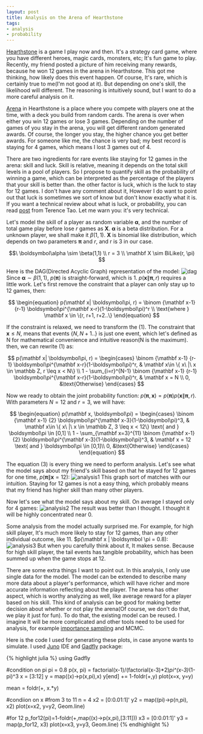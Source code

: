 ```yaml
---
layout: post
title: Analysis on the Arena of Hearthstone
tags:
- analysis
- probability
---
```


<a href="http://us.battle.net/hearthstone/en/" target="_blank">Hearthstone</a> is a game I play now and then. It's a strategy card game, where you have different heroes, magic cards, monsters, etc; It's fun game to play. Recently, my friend posted a picture of him receiving many rewards, because he won $12$ games in the arena in Hearthstone. This got me thinking, how likely does this event happen. Of course, It's rare, which is certainly true to me(I'm not good at it). But depending on one's skill, the likelihood will different. The reasoning is intuitively sound, but I want to do a more careful analysis on it. <!--break-->

<a href="http://hearthstone.gamepedia.com/Arena" target="_blank">Arena</a> in Hearthstone is a place where you compete with players one at the time, with a deck you build from random cards. The arena is over when either you win $12$ games or lose $3$ games. Depending on the number of games of you stay in the arena, you will get different random generated awards. Of course, the longer you stay, the higher chance you get better awards. For someone like me, the chance is very bad; my best record is staying for $4$ games, which means I lost $3$ games out of $4$.

There are two ingredients for rare events like staying for $12$ games in the arena: skill and luck. Skill is relative, meaning it depends on the total skill levels in a pool of players. So I propose to quantify skill as the probability of winning a game, which can be interpreted as the percentage of the players that your skill is better than. the other factor is luck, which is the luck to stay for 12 games. I don't have any comment about it, However I do want to point out that luck is sometimes we sort of know but don't know exactly what it is. If you want a technical review about what is luck, or probability, you can read <a href="https://terrytao.wordpress.com/2010/01/01/254a-notes-0-a-review-of-probability-theory/" target="_blank">post</a> from Terence Tao. Let me warn you: it's very technical.

Let's model the skill of a player as random variable $\boldsymbol\alpha$, and the number of total game play before lose $r$ games as $\mathbf X$. $\boldsymbol\alpha$ is a beta distribution. For a unknown player, we shall make it $\beta(1,1)$. $\mathbf X$ is binomial like distribution, which depends on two parameters $\boldsymbol\pi$ and $r$, and r is 3 in our case. 

$$\
\boldsymbol\alpha \sim \beta(1,1)   \\
r = 3  \\
\mathbf X \sim BiLike(r, \pi)
$$

Here is the DAG(Directed Acyclic Graph) representation of the model:
<img src="{{site.baseurl}}images/2015-07-09/dag.png" alt="dag">
Since $\boldsymbol\alpha \sim \beta(1,1)$, $p(\boldsymbol\pi)$ is straight-forward, which is $1$. $p(\mathbf x\| \boldsymbol\pi, r)$ requires a little work. Let's first remove the constraint that a player can only stay up to 12 games, then:

$$
\begin{equation}
p(\mathbf x| \boldsymbol\pi, r) = \binom {\mathbf x-1} {r-1} \boldsymbol\pi^{\mathbf x-r}(1-\boldsymbol\pi)^r \\
\text{where } \mathbf x \in \{r, r+1, r+2..\}
\end{equation}
$$

If the constraint is relaxed, we need to transform the (1). The constraint that $\mathbf x \leq N$, means that events $\{N,N+1..\}$ is just one event, which let's defined as N for mathematical convenience and intuitive reason(N is the maximum). then, we can rewrite (1) as:

$$
p(\mathbf x| \boldsymbol\pi, r) =
\begin{cases}
\binom {\mathbf x-1} {r-1} \boldsymbol\pi^{\mathbf x-r}(1-\boldsymbol\pi)^r,
& \mathbf x\in \{ x\ |\ x \in \mathbb Z, r \leq x < N\} \\
1 - \sum_{i=r}^{N-1} \binom {\mathbf x-1} {r-1} \boldsymbol\pi^{\mathbf x-r}(1-\boldsymbol\pi)^r,
& \mathbf x = N \\
0,
&\text{Otherwise}
\end{cases}
$$

Now we ready to obtain the joint probability function: $p(\boldsymbol\pi,\mathbf x) = p(\boldsymbol\pi)p(\mathbf x\|\boldsymbol\pi, r)$. With parameters $N = 12$ and $r = 3$, we will have:

$$
\begin{equation}
p(\mathbf x, \boldsymbol\pi) =
\begin{cases}
\binom {\mathbf x-1} {2} \boldsymbol\pi^{\mathbf x-3}(1-\boldsymbol\pi)^3,
& \mathbf x\in \{ x\ |\ x \in \mathbb Z, 3 \leq x < 12\}  \text{ and } \boldsymbol\pi \in [0,1] \\
1 - \sum_{\mathbf x=3}^{11} \binom {\mathbf x-1} {2} \boldsymbol\pi^{\mathbf x-3}(1-\boldsymbol\pi)^3,
& \mathbf x = 12 \text{ and } \boldsymbol\pi \in [0,1]\\
0,
&\text{Otherwise}
\end{cases}
\end{equation}
$$

The equation (3) is every thing we need to perform analysis. Let's see what the model says about my friend's skill based on that he stayed for $12$ games for one time, $p(\boldsymbol \pi \| \mathbf x = 12)$:
<img src="{{site.baseurl}}images/2015-07-09/analysis1.png" alt="analysis1">
This graph sort of matches with our intuition. Staying for $12$ games is not a easy thing, which probably means that my friend has higher skill than many other players.

Now let's see what the model says about my skill. On average I stayed only for $4$ games:
<img src="{{site.baseurl}}images/2015-07-09/analysis2.png" alt="analysis2">
The result was better than I thought. I thought it will be highly concentrated near $0$.

Some analysis from the model actually surprised me. For example, for high skill player, It's much more likely to stay for $12$ games, than any other individual outcome, like $11$. $p(\mathbf x \| \boldsymbol \pi = 0.8):
<img src="{{site.baseurl}}images/2015-07-09/analysis3.png" alt="analysis3">
But when you carefully think about it, It makes sense. Because for high skill player, the tail events has tangible probability, which has been summed up when the game stops at $12$.

There are some extra things I want to point out. In this analysis, I only use single data for the model. The model can be extended to describe many more data about a player's performance, which will have richer and more accurate information reflecting about the player. The arena has other aspect, which is worthy analyzing as well, like average reward for a player based on his skill. This kind of analysis can be good for making better decision about whether or not play the arena(Of course, we don't do that, we play it just for fun). To do that, the existing model can be reused. I imagine It will be more complicated and other tools need to be used for analysis, for example <a href="http://chaojie.me/2015/07/07/importance-sampling/" target="_blank">importance sampling</a> and MCMC.

Here is the code I used for generating these plots, in case anyone wants to simulate. I used <a href="http://junolab.org/" target="_blank">Juno</a> IDE and <a href="http://dcjones.github.io/Gadfly.jl/" target="_blank">Gadfly</a> package:

{% highlight julia %}
using Gadfly

#condition on pi
pi = 0.8
p(x, pi) = factorial(x-1)/(factorial(x-3)*2)*pi^(x-3)*(1-pi)^3
x = [3:12]
y = map((x)->p(x,pi),x)
y[end] += 1-foldr(+,y)
plot(x=x, y=y)

mean = foldr(+, x.*y)

#condiion on x
#from 3 to 11
n = 4
x2 = [0:0.01:1]'
y2 = map((pi)->p(n,pi), x2)
plot(x=x2, y=y2, Geom.line)


#for 12
p_for12(pi)=1-foldr(+,map((x)->p(x,pi),[3:11]))
x3 = [0:0.01:1]'
y3 = map(p_for12, x3)
plot(x=x3, y=y3, Geom.line)
{% endhighlight %}



